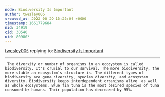 ```yaml
---
node: Biodiversity Is Important 
author: twesley006
created_at: 2022-08-29 13:28:04 +0000
timestamp: 1661779684
nid: 34919
cid: 30540
uid: 809802
---
```




[twesley006](../profile/twesley006) replying to: [Biodiversity Is Important ](../notes/TheChessGym/08-29-2022/biodiversity-is-important)

----
     The diversity or number of organisms in an ecosystem is called biodiversity. It's crucial to our survival. The more biodiversity, the more stable an ecosystem’s structure is. The different types of biodiversity are gene diversity, species diversity, and ecosystem diversity. Biodiversity keeps interdependent organisms alive, as well as whole ecosystems. Blue fin tuna is the most desired species of tuna consumed by humans. Their population has decreased by 95%.